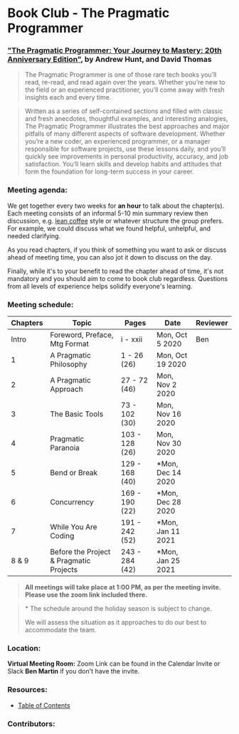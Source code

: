 # Book Club - The Pragmatic Programmer

### ["The Pragmatic Programmer: Your Journey to Mastery: 20th Anniversary Edition"](https://www.amazon.ca/Pragmatic-Programmer-journey-mastery-Anniversary/dp/0135957052/), by Andrew Hunt, and David Thomas

> The Pragmatic Programmer is one of those rare tech books you’ll read, re-read, and read again over the years. Whether you’re new to the field or an experienced practitioner, you’ll come away with fresh insights each and every time.

> Written as a series of self-contained sections and filled with classic and fresh anecdotes, thoughtful examples, and interesting analogies, The Pragmatic Programmer illustrates the best approaches and major pitfalls of many different aspects of software development. Whether you’re a new coder, an experienced programmer, or a manager responsible for software projects, use these lessons daily, and you’ll quickly see improvements in personal productivity, accuracy, and job satisfaction. You’ll learn skills and develop habits and attitudes that form the foundation for long-term success in your career.

### Meeting agenda:

We get together every two weeks for **an hour** to talk about the chapter(s). Each meeting consists of an informal 5-10 min summary review then discussion, e.g. [lean coffee](http://agilecoffee.com/leancoffee/) style or whatever structure the group prefers. For example, we could discuss what we found helpful, unhelpful, and needed clarifying.

As you read chapters, if you think of something you want to ask or discuss ahead of meeting time, you can also jot it down to discuss on the day.

Finally, while it's to your benefit to read the chapter ahead of time, it's not mandatory and you should aim to come to book club regardless. Questions from all levels of experience helps solidify everyone's learning.

### Meeting schedule:

| Chapters | Topic                                   | Pages          | Date               | Reviewer |
| -------- | --------------------------------------- | -------------- | ------------------ | -------- |
| Intro    | Foreword, Preface, Mtg Format           | i - xxii       | Mon, Oct 5 2020    | Ben      |
| 1        | A Pragmatic Philosophy                  | 1 - 26 (26)    | Mon, Oct 19 2020   |          |
| 2        | A Pragmatic Approach                    | 27 - 72 (46)   | Mon, Nov 2 2020    |          |
| 3        | The Basic Tools                         | 73 - 102 (30)  | Mon, Nov 16 2020   |          |
| 4        | Pragmatic Paranoia                      | 103 - 128 (26) | Mon, Nov 30 2020   |          |
| 5        | Bend or Break                           | 129 - 168 (40) | \*Mon, Dec 14 2020 |          |
| 6        | Concurrency                             | 169 - 190 (22) | \*Mon, Dec 28 2020 |          |
| 7        | While You Are Coding                    | 191 - 242 (52) | \*Mon, Jan 11 2021 |          |
| 8 & 9    | Before the Project & Pragmatic Projects | 243 - 284 (42) | \*Mon, Jan 25 2021 |          |

> **All meetings will take place at 1:00 PM, as per the meeting invite. Please use the zoom link included there.**

> \* The schedule around the holiday season is subject to change.
>
> We will assess the situation as it approaches to do our best to accommodate the team.

### Location:

**Virtual Meeting Room:** Zoom Link can be found in the Calendar Invite or Slack **Ben Martin** if you don't have the invite.

### Resources:

- [Table of Contents](./table-of-contents.md)

### Contributors:
